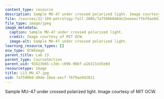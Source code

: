 ```yaml
---
content_type: resource
description: Sample MU-47 under crossed polarized light. Image courtesy of MIT OCW.
file: /courses/12-109-petrology-fall-2005/7af590b0d8de1beeeecff6f9ae9d2811_L13_MU_47.jpg
file_type: image/jpeg
image_metadata:
  caption: Sample MU-47 under crossed polarized light.
  credit: Image courtesy of MIT OCW.
  image-alt: Sample MU-47 under crossed polarized light.
learning_resource_types: []
ocw_type: OCWImage
parent_title: Lab 13
parent_type: CourseSection
parent_uid: 93423b65-c3dc-c096-98bf-a16321e35e8d
resourcetype: Image
title: L13_MU_47.jpg
uid: 7af590b0-d8de-1bee-eecf-f6f9ae9d2811
---
```

Sample MU-47 under crossed polarized light. Image courtesy of MIT OCW.

